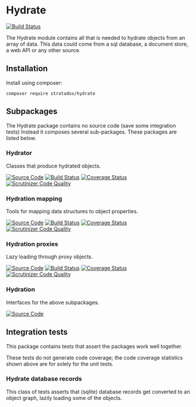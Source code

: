 # Hydrate

[![Build Status](https://travis-ci.org/Stratadox/Hydrate.svg?branch=master)](https://travis-ci.org/Stratadox/Hydrate)

The Hydrate module contains all that is needed to hydrate objects from an array
of data. This data could come from a sql database, a document store, a web API 
or any other source.

## Installation

Install using composer:

`composer require stratadox/hydrate`

## Subpackages
The Hydrate package contains no source code (save some integration tests)
Instead it composes several sub-packages. These packages are listed below.

### Hydrator
Classes that produce hydrated objects.

[![Source Code](https://img.shields.io/badge/source-github-brightgreen.svg)](https://github.com/Stratadox/Hydrator)
[![Build Status](https://travis-ci.org/Stratadox/Hydrator.svg?branch=master)](https://travis-ci.org/Stratadox/Hydrator)
[![Coverage Status](https://coveralls.io/repos/github/Stratadox/Hydrator/badge.svg?branch=master)](https://coveralls.io/github/Stratadox/Hydrator?branch=master)
[![Scrutinizer Code Quality](https://scrutinizer-ci.com/g/Stratadox/Hydrator/badges/quality-score.png?b=master)](https://scrutinizer-ci.com/g/Stratadox/Hydrator/?branch=master)

### Hydration mapping
Tools for mapping data structures to object properties.

[![Source Code](https://img.shields.io/badge/source-github-brightgreen.svg)](https://github.com/Stratadox/HydrationMapping)
[![Build Status](https://travis-ci.org/Stratadox/HydrationMapping.svg?branch=master)](https://travis-ci.org/Stratadox/HydrationMapping)
[![Coverage Status](https://coveralls.io/repos/github/Stratadox/HydrationMapping/badge.svg?branch=master)](https://coveralls.io/github/Stratadox/HydrationMapping?branch=master)
[![Scrutinizer Code Quality](https://scrutinizer-ci.com/g/Stratadox/HydrationMapping/badges/quality-score.png?b=master)](https://scrutinizer-ci.com/g/Stratadox/HydrationMapping/?branch=master)

### Hydration proxies
Lazy loading through proxy objects.

[![Source Code](https://img.shields.io/badge/source-github-brightgreen.svg)](https://github.com/Stratadox/HydrationProxies)
[![Build Status](https://travis-ci.org/Stratadox/HydrationProxies.svg?branch=master)](https://travis-ci.org/Stratadox/HydrationProxies)
[![Coverage Status](https://coveralls.io/repos/github/Stratadox/HydrationProxies/badge.svg?branch=master)](https://coveralls.io/github/Stratadox/HydrationProxies?branch=master)
[![Scrutinizer Code Quality](https://scrutinizer-ci.com/g/Stratadox/HydrationProxies/badges/quality-score.png?b=master)](https://scrutinizer-ci.com/g/Stratadox/HydrationProxies/?branch=master)

### Hydration 
Interfaces for the above subpackages.

[![Source Code](https://img.shields.io/badge/source-github-brightgreen.svg)](https://github.com/Stratadox/Hydration)

## Integration tests
This package contains tests that assert the packages work well together.

These tests do not generate code coverage; the code coverage statistics shown 
above are for solely for the unit tests.

### Hydrate database records
This class of tests asserts that (sqlite) database records get converted to an
object graph, lazily loading some of the objects.

